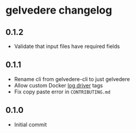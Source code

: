 # gelvedere changelog

## 0.1.2

* Validate that input files have required fields

## 0.1.1

* Rename cli from gelvedere-cli to just gelvedere
* Allow custom Docker [log driver](https://docs.docker.com/engine/admin/logging/overview/) tags
* Fix copy paste error in `CONTRIBUTING.md`

## 0.1.0

* Initial commit

